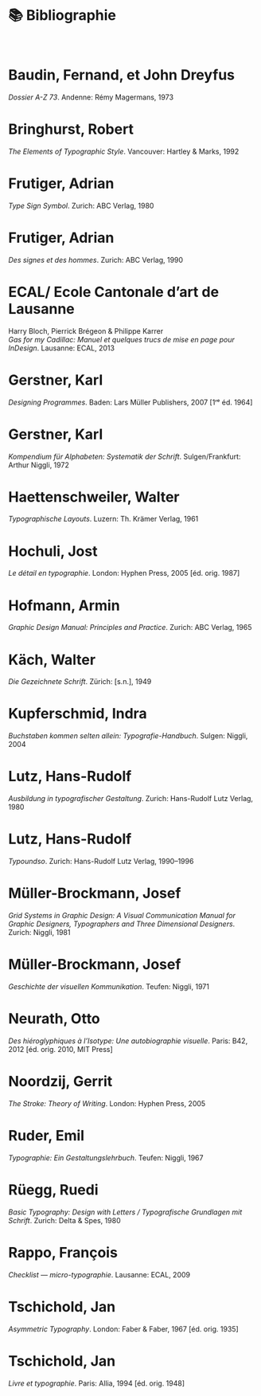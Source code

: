 # 📚 Bibliographie

&nbsp;



# Baudin, Fernand, et John Dreyfus  
*Dossier A-Z 73*. Andenne: Rémy Magermans, 1973  

# Bringhurst, Robert  
*The Elements of Typographic Style*. Vancouver: Hartley & Marks, 1992  

# Frutiger, Adrian  
*Type Sign Symbol*. Zurich: ABC Verlag, 1980  

# Frutiger, Adrian  
*Des signes et des hommes*. Zurich: ABC Verlag, 1990  

# ECAL/ Ecole Cantonale d’art de Lausanne  
Harry Bloch, Pierrick Brégeon & Philippe Karrer  
*Gas for my Cadillac: Manuel et quelques trucs de mise en page pour InDesign*. Lausanne: ECAL, 2013  

# Gerstner, Karl  
*Designing Programmes*. Baden: Lars Müller Publishers, 2007 [1ʳᵉ éd. 1964]  

# Gerstner, Karl  
*Kompendium für Alphabeten: Systematik der Schrift*. Sulgen/Frankfurt: Arthur Niggli, 1972  

# Haettenschweiler, Walter  
*Typographische Layouts*. Luzern: Th. Krämer Verlag, 1961  

# Hochuli, Jost  
*Le détail en typographie*. London: Hyphen Press, 2005 [éd. orig. 1987]  

# Hofmann, Armin  
*Graphic Design Manual: Principles and Practice*. Zurich: ABC Verlag, 1965  

# Käch, Walter  
*Die Gezeichnete Schrift*. Zürich: [s.n.], 1949  

# Kupferschmid, Indra  
*Buchstaben kommen selten allein: Typografie-Handbuch*. Sulgen: Niggli, 2004  

# Lutz, Hans-Rudolf  
*Ausbildung in typografischer Gestaltung*. Zurich: Hans-Rudolf Lutz Verlag, 1980  

# Lutz, Hans-Rudolf  
*Typoundso*. Zurich: Hans-Rudolf Lutz Verlag, 1990–1996  

# Müller-Brockmann, Josef  
*Grid Systems in Graphic Design: A Visual Communication Manual for Graphic Designers, Typographers and Three Dimensional Designers*. Zurich: Niggli, 1981  

# Müller-Brockmann, Josef  
*Geschichte der visuellen Kommunikation*. Teufen: Niggli, 1971  

# Neurath, Otto  
*Des hiéroglyphiques à l’Isotype: Une autobiographie visuelle*. Paris: B42, 2012 [éd. orig. 2010, MIT Press]  

# Noordzij, Gerrit  
*The Stroke: Theory of Writing*. London: Hyphen Press, 2005  

# Ruder, Emil  
*Typographie: Ein Gestaltungslehrbuch*. Teufen: Niggli, 1967  

# Rüegg, Ruedi  
*Basic Typography: Design with Letters / Typografische Grundlagen mit Schrift*. Zurich: Delta & Spes, 1980  

# Rappo, François  
*Checklist — micro-typographie*. Lausanne: ECAL, 2009  

# Tschichold, Jan  
*Asymmetric Typography*. London: Faber & Faber, 1967 [éd. orig. 1935]  

# Tschichold, Jan  
*Livre et typographie*. Paris: Allia, 1994 [éd. orig. 1948]  
